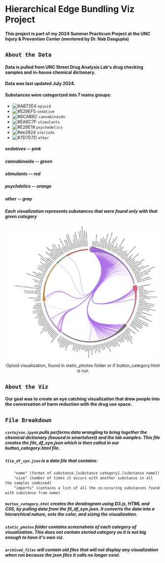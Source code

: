 # Hierarchical Edge Bundling Viz Project

#### This project is part of my 2024 Summer Practicum Project at the UNC Injury & Prevention Center (mentored by Dr. Nab Dasgupta)

## **`About the Data`**

#### Data is pulled from UNC Street Drug Analysis Lab's drug checking samples and in-house chemical dictionary.
#### Data was last updated July 2024. 

#### Substances were categorized into 7 mains groups:

- ![#AB72E4](https://placehold.co/15x15/AB72E4/AB72E4.png) `opioid`
- ![#E29EF5](https://placehold.co/15x15/E29EF5/E29EF5.png) `sedative`
- ![#6CAB6C](https://placehold.co/15x15/6CAB6C/6CAB6C.png) `cannabinoids`
- ![#EA6C7F](https://placehold.co/15x15/EA6C7F/EA6C7F.png) `stimulants`
- ![#E28E18](https://placehold.co/15x15/E28E18/E28E18.png) `psychedelics`
- ![#ee2824](https://placehold.co/15x15/ee2824/ee2824.png) `steriods`
- ![#7D7D7D](https://placehold.co/15x15/7D7D7D/7D7D7D.png) `other`

##### sedatives -- pink
##### cannabinoids -- green
##### stimulants -- red
##### psychdelics -- orange
##### other -- gray

##### Each visualization represents substances that were found only with that given category
![alt text](https://github.com/apanthari/Street-Drugs-Dendrogram-Viz/blob/main/static_photos/opioids.png)

<p align="center">
Opioid visualization, found in static_photos folder or if button_category.html is run
</p>

## **`About the Viz`**
#### Our goal was to create an eye catching visualization that drew people into the conversation of harm reduction with the drug use space. 

## **`File Breakdown`**

##### **`csvtojson.ipynb`** pulls performs data wrangling to bring together the chemical dictionary (housed in smartsheet) and the lab samples. This file creates the file_df_syn.json which is then called in our button_category.html file. 

##### **`file_df_syn.json`** is a data file that contains:
        "name" (format of substance.[substance category].[substance name])
        "size" (number of times it occurs with another substance in all the samples combined)
        "imports" (contains a list of all the co-occuring substances found with substance from name)

##### **`button_category.html`** creates the dendrogram using D3.js, HTML and CSS, by pulling data from the fil_df_syn.json. It converts the data into a hierarchical nature, sets the color, and sizing the visualization. 
##### **`static_photos`** folder contains screenshots of each category of visualization. This does not contain steriod category as it is not big enough to have it's own viz.
##### **`archived_files`** will contain old files that will not display any visualization when run because the json files it calls no longer exist. 







